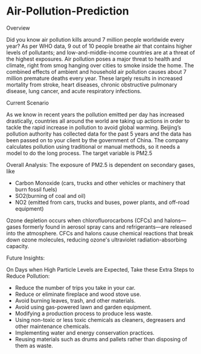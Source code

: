 # Air-Pollution-Prediction
Overview

Did you know air pollution kills around 7 million people worldwide every year?
As per WHO data, 9 out of 10 people breathe air that contains higher levels of pollutants; and low-and-middle-income countries are at a threat of the highest exposures.
Air pollution poses a major threat to health and climate, right from smog hanging over cities to smoke inside the home.
The combined effects of ambient and household air pollution causes about 7 million premature deaths every year.
These largely results in increased mortality from stroke, heart diseases, chronic obstructive pulmonary disease, lung cancer, and acute respiratory infections.

Current Scenario

As we know in recent years the pollution emitted per day has increased drastically, countries all around the world are taking up actions in order to tackle the rapid increase in pollution to avoid global warming.
Beijing’s pollution authority has collected data for the past 5 years and the data has been passed on to your client by the government of China.
The company calculates pollution using traditional or manual methods, so it needs a model to do the long process.
The target variable is PM2.5



Overall Analysis:
The exposure of PM2.5 is dependent on secondary gases, like
- Carbon Monoxide (cars, trucks and other vehicles or machinery that burn fossil fuels)
- SO2(burning of coal and oil)
- NO2 (emitted from cars, trucks and buses, power plants, and off-road equipment)

Ozone depletion occurs when chlorofluorocarbons (CFCs) and halons—gases formerly found in aerosol spray cans and refrigerants—are released into the atmosphere. CFCs and halons cause chemical reactions that break down ozone molecules, reducing ozone's ultraviolet radiation-absorbing capacity.

Future Insights:

On Days when High Particle Levels are Expected, Take these Extra Steps to Reduce Pollution:

- Reduce the number of trips you take in your car.
- Reduce or eliminate fireplace and wood stove use.
- Avoid burning leaves, trash, and other materials.
- Avoid using gas-powered lawn and garden equipment.
- Modifying a production process to produce less waste.
- Using non-toxic or less toxic chemicals as cleaners, degreasers and other maintenance chemicals.
- Implementing water and energy conservation practices.
- Reusing materials such as drums and pallets rather than disposing of them as waste.

